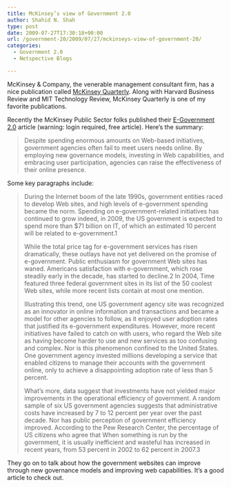 ```yaml
---
title: McKinsey’s view of Government 2.0
author: Shahid N. Shah
type: post
date: 2009-07-27T17:30:18+00:00
url: /government-20/2009/07/27/mckinseys-view-of-government-20/
categories:
  - Government 2.0
  - Netspective Blogs

---
```

McKinsey & Company, the venerable management consultant firm, has a nice publication called [McKinsey Quarterly][1]. Along with Harvard Business Review and MIT Technology Review, McKinsey Quarterly is one of my favorite publications. 

Recently the McKinsey Public Sector folks published their [E-Government 2.0][2] article (warning: login required, free article). Here&#8217;s the summary:

> Despite spending enormous amounts on Web-based initiatives, government agencies often fail to meet users needs online. By employing new governance models, investing in Web capabilities, and embracing user participation, agencies can raise the effectiveness of their online presence. 

Some key paragraphs include:

> During the Internet boom of the late 1990s, government entities raced to develop Web sites, and high levels of e-government spending became the norm. Spending on e-government-related initiatives has continued to grow indeed, in 2009, the US government is expected to spend more than $71 billion on IT, of which an estimated 10 percent will be related to e-government.1
> 
> While the total price tag for e-government services has risen dramatically, these outlays have not yet delivered on the promise of e-government. Public enthusiasm for government Web sites has waned. Americans satisfaction with e-government, which rose steadily early in the decade, has started to decline.2 In 2004, Time featured three federal government sites in its list of the 50 coolest Web sites, while more recent lists contain at most one mention.
> 
> Illustrating this trend, one US government agency site was recognized as an innovator in online information and transactions and became a model for other agencies to follow, as it enjoyed user adoption rates that justified its e-government expenditures. However, more recent initiatives have failed to catch on with users, who regard the Web site as having become harder to use and new services as too confusing and complex. Nor is this phenomenon confined to the United States. One government agency invested millions developing a service that enabled citizens to manage their accounts with the government online, only to achieve a disappointing adoption rate of less than 5 percent.
> 
> What&#8217;s more, data suggest that investments have not yielded major improvements in the operational efficiency of government. A random sample of six US government agencies suggests that administrative costs have increased by 7 to 12 percent per year over the past decade. Nor has public perception of government efficiency improved. According to the Pew Research Center, the percentage of US citizens who agree that When something is run by the government, it is usually inefficient and wasteful has increased in recent years, from 53 percent in 2002 to 62 percent in 2007.3 

They go on to talk about how the government websites can improve through new governance models and improving web capabilities. It&#8217;s a good article to check out. 

 [1]: http://www.mckinseyquarterly.com
 [2]: http://www.mckinseyquarterly.com/Public_Sector/Management/E-government_20_2408
 